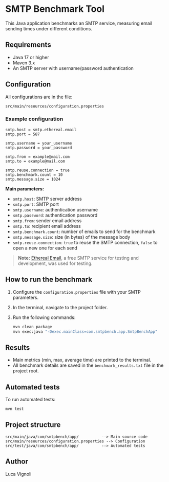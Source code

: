 # SMTP Benchmark Tool

This Java application benchmarks an SMTP service, measuring email sending times under different conditions.

## Requirements

- Java 17 or higher
- Maven 3.x
- An SMTP server with username/password authentication

## Configuration

All configurations are in the file:

```
src/main/resources/configuration.properties
```

### Example configuration

```properties
smtp.host = smtp.ethereal.email
smtp.port = 587

smtp.username = your_username
smtp.password = your_password

smtp.from = example@mail.com
smtp.to = example@mail.com

smtp.reuse.connection = true
smtp.benchmark.count = 10
smtp.message.size = 1024
```

**Main parameters:**

- `smtp.host`: SMTP server address
- `smtp.port`: SMTP port
- `smtp.username`: authentication username
- `smtp.password`: authentication password
- `smtp.from`: sender email address
- `smtp.to`: recipient email address
- `smtp.benchmark.count`: number of emails to send for the benchmark
- `smtp.message.size`: size (in bytes) of the message body
- `smtp.reuse.connection`: `true` to reuse the SMTP connection, `false` to open a new one for each send

> **Note:** [Ethereal Email](https://ethereal.email/), a free SMTP service for testing and development, was used for testing.

## How to run the benchmark

1. Configure the `configuration.properties` file with your SMTP parameters.
2. In the terminal, navigate to the project folder.
3. Run the following commands:

   ```sh
   mvn clean package
   mvn exec:java "-Dexec.mainClass=com.smtpbench.app.SmtpBenchApp"
   ```

## Results

- Main metrics (min, max, average time) are printed to the terminal.
- All benchmark details are saved in the `benchmark_results.txt` file in the project root.

## Automated tests

To run automated tests:

```sh
mvn test
```

## Project structure

```
src/main/java/com/smtpbench/app/          --> Main source code
src/main/resources/configuration.properties --> Configuration
src/test/java/com/smtpbench/app/          --> Automated tests
```

## Author

Luca Vignoli
